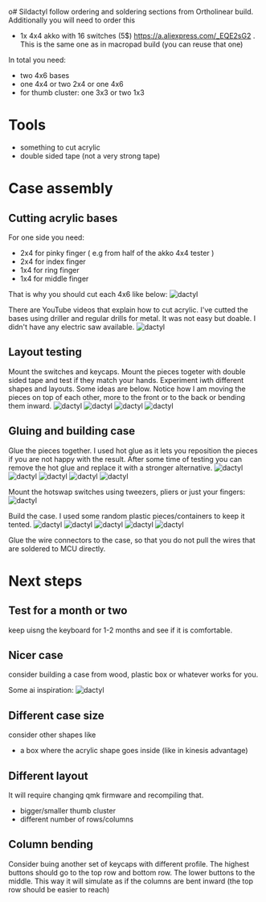 o# Sildactyl
follow ordering and soldering sections from Ortholinear build. Additionally you will need to order this
- 1x 4x4 akko with 16 switches (5$) https://a.aliexpress.com/_EQE2sG2 . This is the same one as in macropad build (you can reuse that one)
  
In total you need:
- two 4x6 bases
- one 4x4 or two 2x4 or one 4x6
- for thumb cluster: one 3x3 or two 1x3

# Tools
- something to cut acrylic
- double sided tape (not a very strong tape)

# Case assembly
## Cutting acrylic bases
For one side you need:
- 2x4 for pinky finger ( e.g from half of the akko 4x4 tester )
- 2x4 for index finger
- 1x4 for ring finger
- 1x4 for middle finger

That is why you should cut each 4x6 like below:
![dactyl](../img/3_50.jpg)

There are YouTube videos that explain how to cut acrylic.
I've cutted the bases using driller and regular drills for metal. It was not easy but doable. I didn't have any electric saw available.
![dactyl](../img/3_51.jpg)

## Layout testing
Mount the switches and keycaps. Mount the pieces togeter with double sided tape and test if they match your hands. Experiment iwth different shapes and layouts. Some ideas are below. Notice how I am moving the pieces on top of each other, more to the front or to the back or bending them inward.
![dactyl](../img/3_52.jpg)
![dactyl](../img/3_53.jpg)
![dactyl](../img/3_54.jpg)
![dactyl](../img/3_55.jpg)

## Gluing and building case
Glue the pieces together. I used hot glue as it lets you reposition the pieces if you are not happy with the result. After some time of testing you can remove the hot glue and replace it with a stronger alternative.
![dactyl](../img/3_56.jpg)
![dactyl](../img/3_57.jpg)
![dactyl](../img/3_58.jpg)
![dactyl](../img/3_59.jpg)
![dactyl](../img/3_60.jpg)

Mount the hotswap switches using tweezers, pliers or just your fingers:
![dactyl](../img/3_61.jpg)

Build the case. I used some random plastic pieces/containers to keep it tented.
![dactyl](../img/3_70.jpg)
![dactyl](../img/3_71.jpg)
![dactyl](../img/3_72.jpg)
![dactyl](../img/3_73.jpg)
![dactyl](../img/3_74.jpg)

Glue the wire connectors to the case, so that you do not pull the wires that are soldered to MCU directly.

# Next steps
## Test for a month or two
keep uisng the keyboard for 1-2 months and see if it is comfortable.

## Nicer case
consider building a case from wood, plastic box or whatever works for you.

Some ai inspiration:
![dactyl](../img/80_case.jpg)

## Different case size
consider other shapes like
- a box where the acrylic shape goes inside (like in kinesis advantage)

## Different layout 
It will require changing qmk firmware and recompiling that.
- bigger/smaller thumb cluster
- different number of rows/columns


## Column bending
Consider buing another set of keycaps with different profile. The highest buttons should go to the top row and bottom row. The lower buttons to the middle. This way it will simulate as if the columns are bent inward (the top row should be easier to reach)
